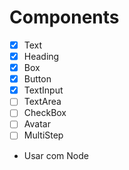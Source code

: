 # Components

- [x] Text
- [x] Heading
- [x] Box
- [x] Button
- [x] TextInput
- [ ] TextArea
- [ ] CheckBox
- [ ] Avatar
- [ ] MultiStep

- Usar com Node